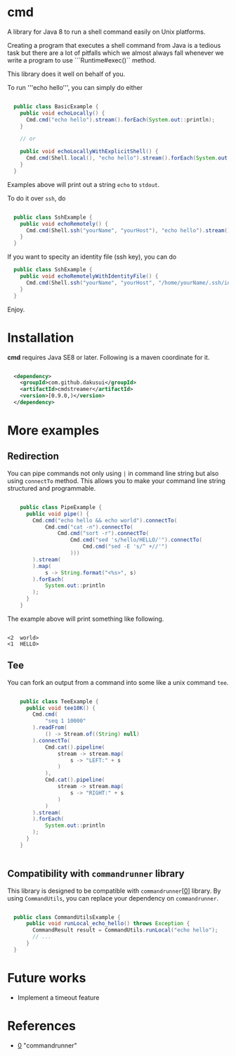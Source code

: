 # cmd

A library for Java 8 to run a shell command easily on Unix platforms. 

Creating a program that executes a shell command from Java is a tedious task but 
there are a lot of pitfalls which we almost always fall whenever we write a program 
to use ```Runtime#exec()`` method.

This library does it well on behalf of you. 

To run '''echo hello''', you can simply do either

```java

  public class BasicExample {
    public void echoLocally() { 
      Cmd.cmd("echo hello").stream().forEach(System.out::println);
    }

    // or

    public void echoLocallyWithExplicitShell() { 
      Cmd.cmd(Shell.local(), "echo hello").stream().forEach(System.out::println);
    }
  }

```

Examples above will print out a string ```echo``` to ```stdout```.

To do it over ```ssh```, do

```java

  public class SshExample {
    public void echoRemotely() { 
      Cmd.cmd(Shell.ssh("yourName", "yourHost"), "echo hello").stream().forEach(System.out::println);
    }
  }
```

If you want to specity an identity file (ssh key), you can do

```java
  public class SshExample {
    public void echoRemotelyWithIdentityFile() { 
      Cmd.cmd(Shell.ssh("yourName", "yourHost", "/home/yourName/.ssh/id_rsa"), "echo hello").connect().forEach(System.out::println);
    }
  }
```

Enjoy.

# Installation

**cmd** requires Java SE8 or later. Following is a maven coordinate for it. 

```xml

  <dependency>
    <groupId>com.github.dakusui</groupId>
    <artifactId>cmdstreamer</artifactId>
    <version>[0.9.0,)</version>
  </dependency>
```

# More examples

## Redirection
You can pipe commands not only using ```|``` in command line string but also using
```connectTo``` method. This allows you to make your command line string 
structured and programmable.

```java

    public class PipeExample {
      public void pipe() {
        Cmd.cmd("echo hello && echo world").connectTo(
            Cmd.cmd("cat -n").connectTo(
                Cmd.cmd("sort -r").connectTo(
                    Cmd.cmd("sed 's/hello/HELLO/'").connectTo(
                        Cmd.cmd("sed -E 's/^ +//'")
                    )))
        ).stream(
        ).map(
            s -> String.format("<%s>", s)
        ).forEach(
            System.out::println
        );
      }
    }

```

The example above will print something like following.

```

<2	world>
<1	HELLO>
```

## Tee
You can fork an output from a command into some like a unix command ```tee```.

```java

    public class TeeExample {
      public void tee10K() {
        Cmd.cmd(
            "seq 1 10000"
        ).readFrom(
            () -> Stream.of((String) null)
        ).connectTo(
            Cmd.cat().pipeline(
                stream -> stream.map(
                    s -> "LEFT:" + s
                )
            ),
            Cmd.cat().pipeline(
                stream -> stream.map(
                    s -> "RIGHT:" + s
                )
            )
        ).stream(
        ).forEach(
            System.out::println
        );
      }
    }
    
```

## Compatibility with ```commandrunner``` library
This library is designed to be compatible with ```commandrunner```[[0]] library.
By using ```CommandUtils```, you can replace your dependency on ```commandrunner```.

```java

  public class CommandUtilsExample {
      public void runLocal_echo_hello() throws Exception {
        CommandResult result = CommandUtils.runLocal("echo hello");
        // ...
      }
  }

```

# Future works
* Implement a timeout feature

# References
* [0] "commandrunner"

[0]: https://github.com/xjj59307/commandrunner


